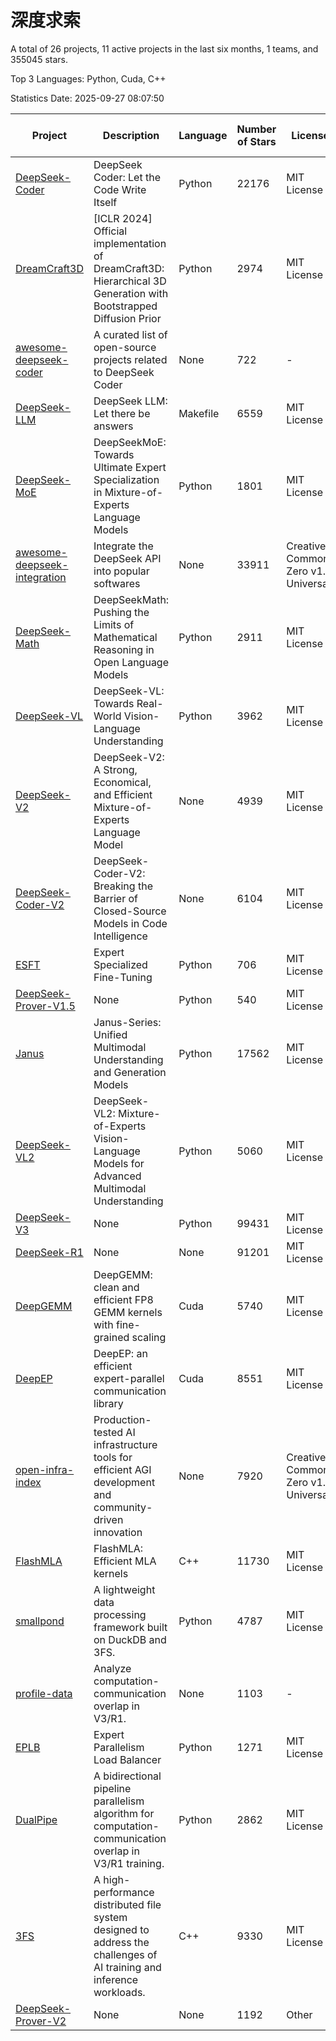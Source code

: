 # 深度求索

A total of 26 projects, 11 active projects in the last six months, 1 teams, and 355045 stars.

Top 3 Languages: Python, Cuda, C++

Statistics Date: 2025-09-27 08:07:50

| Project | Description | Language | Number of Stars | License | Creation Date | Last Updated Date | Last Pushed Date |
| --- | --- | --- | --- | --- | --- | --- | --- |
| [DeepSeek-Coder](https://github.com/deepseek-ai/DeepSeek-Coder) | DeepSeek Coder: Let the Code Write Itself | Python | 22176 | MIT License | 2023-10-20 | 2025-09-27 | 2024-05-21 |
| [DreamCraft3D](https://github.com/deepseek-ai/DreamCraft3D) | [ICLR 2024] Official implementation of DreamCraft3D: Hierarchical 3D Generation with Bootstrapped Diffusion Prior | Python | 2974 | MIT License | 2023-10-23 | 2025-09-26 | 2025-04-22 |
| [awesome-deepseek-coder](https://github.com/deepseek-ai/awesome-deepseek-coder) | A curated list of open-source projects related to DeepSeek Coder | None | 722 | - | 2023-11-06 | 2025-09-22 | 2024-04-03 |
| [DeepSeek-LLM](https://github.com/deepseek-ai/DeepSeek-LLM) | DeepSeek LLM: Let there be answers | Makefile | 6559 | MIT License | 2023-11-29 | 2025-09-27 | 2024-02-04 |
| [DeepSeek-MoE](https://github.com/deepseek-ai/DeepSeek-MoE) | DeepSeekMoE: Towards Ultimate Expert Specialization in Mixture-of-Experts Language Models | Python | 1801 | MIT License | 2024-01-02 | 2025-09-26 | 2024-01-16 |
| [awesome-deepseek-integration](https://github.com/deepseek-ai/awesome-deepseek-integration) | Integrate the DeepSeek API into popular softwares | None | 33911 | Creative Commons Zero v1.0 Universal | 2024-01-11 | 2025-09-27 | 2025-09-25 |
| [DeepSeek-Math](https://github.com/deepseek-ai/DeepSeek-Math) | DeepSeekMath: Pushing the Limits of Mathematical Reasoning in Open Language Models | Python | 2911 | MIT License | 2024-02-05 | 2025-09-25 | 2024-04-15 |
| [DeepSeek-VL](https://github.com/deepseek-ai/DeepSeek-VL) | DeepSeek-VL: Towards Real-World Vision-Language Understanding | Python | 3962 | MIT License | 2024-03-07 | 2025-09-25 | 2024-04-24 |
| [DeepSeek-V2](https://github.com/deepseek-ai/DeepSeek-V2) | DeepSeek-V2: A Strong, Economical, and Efficient Mixture-of-Experts Language Model | None | 4939 | MIT License | 2024-04-22 | 2025-09-26 | 2024-09-25 |
| [DeepSeek-Coder-V2](https://github.com/deepseek-ai/DeepSeek-Coder-V2) | DeepSeek-Coder-V2: Breaking the Barrier of Closed-Source Models in Code Intelligence | None | 6104 | MIT License | 2024-06-14 | 2025-09-27 | 2024-09-24 |
| [ESFT](https://github.com/deepseek-ai/ESFT) | Expert Specialized Fine-Tuning | Python | 706 | MIT License | 2024-07-04 | 2025-09-26 | 2025-05-22 |
| [DeepSeek-Prover-V1.5](https://github.com/deepseek-ai/DeepSeek-Prover-V1.5) | None | Python | 540 | MIT License | 2024-08-15 | 2025-09-24 | 2024-08-16 |
| [Janus](https://github.com/deepseek-ai/Janus) | Janus-Series: Unified Multimodal Understanding and Generation Models | Python | 17562 | MIT License | 2024-10-18 | 2025-09-26 | 2025-02-01 |
| [DeepSeek-VL2](https://github.com/deepseek-ai/DeepSeek-VL2) | DeepSeek-VL2: Mixture-of-Experts Vision-Language Models for Advanced Multimodal Understanding | Python | 5060 | MIT License | 2024-12-13 | 2025-09-26 | 2025-02-26 |
| [DeepSeek-V3](https://github.com/deepseek-ai/DeepSeek-V3) | None | Python | 99431 | MIT License | 2024-12-26 | 2025-09-27 | 2025-08-28 |
| [DeepSeek-R1](https://github.com/deepseek-ai/DeepSeek-R1) | None | None | 91201 | MIT License | 2025-01-20 | 2025-09-27 | 2025-06-27 |
| [DeepGEMM](https://github.com/deepseek-ai/DeepGEMM) | DeepGEMM: clean and efficient FP8 GEMM kernels with fine-grained scaling | Cuda | 5740 | MIT License | 2025-02-13 | 2025-09-27 | 2025-09-26 |
| [DeepEP](https://github.com/deepseek-ai/DeepEP) | DeepEP: an efficient expert-parallel communication library | Cuda | 8551 | MIT License | 2025-02-17 | 2025-09-27 | 2025-09-26 |
| [open-infra-index](https://github.com/deepseek-ai/open-infra-index) | Production-tested AI infrastructure tools for efficient AGI development and community-driven innovation | None | 7920 | Creative Commons Zero v1.0 Universal | 2025-02-21 | 2025-09-26 | 2025-05-15 |
| [FlashMLA](https://github.com/deepseek-ai/FlashMLA) | FlashMLA: Efficient MLA kernels | C++ | 11730 | MIT License | 2025-02-21 | 2025-09-27 | 2025-09-22 |
| [smallpond](https://github.com/deepseek-ai/smallpond) | A lightweight data processing framework built on DuckDB and 3FS. | Python | 4787 | MIT License | 2025-02-24 | 2025-09-26 | 2025-03-05 |
| [profile-data](https://github.com/deepseek-ai/profile-data) | Analyze computation-communication overlap in V3/R1. | None | 1103 | - | 2025-02-26 | 2025-09-26 | 2025-03-21 |
| [EPLB](https://github.com/deepseek-ai/EPLB) | Expert Parallelism Load Balancer | Python | 1271 | MIT License | 2025-02-26 | 2025-09-27 | 2025-03-24 |
| [DualPipe](https://github.com/deepseek-ai/DualPipe) | A bidirectional pipeline parallelism algorithm for computation-communication overlap in V3/R1 training. | Python | 2862 | MIT License | 2025-02-26 | 2025-09-26 | 2025-03-10 |
| [3FS](https://github.com/deepseek-ai/3FS) |  A high-performance distributed file system designed to address the challenges of AI training and inference workloads.  | C++ | 9330 | MIT License | 2025-02-27 | 2025-09-27 | 2025-09-23 |
| [DeepSeek-Prover-V2](https://github.com/deepseek-ai/DeepSeek-Prover-V2) | None | None | 1192 | Other | 2025-04-30 | 2025-09-27 | 2025-07-18 |
